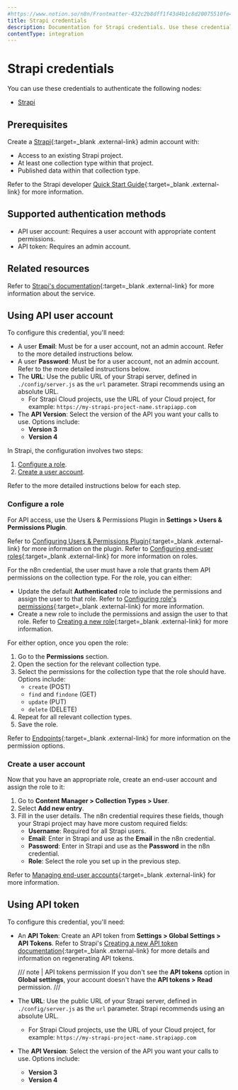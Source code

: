 ```yaml
---
#https://www.notion.so/n8n/Frontmatter-432c2b8dff1f43d4b1c8d20075510fe4
title: Strapi credentials
description: Documentation for Strapi credentials. Use these credentials to authenticate Strapi in n8n, a workflow automation platform.
contentType: integration
---
```


# Strapi credentials

You can use these credentials to authenticate the following nodes:

- [Strapi](/integrations/builtin/app-nodes/n8n-nodes-base.strapi/)

## Prerequisites

Create a [Strapi](https://strapi.io/){:target=_blank .external-link} admin account with:

- Access to an existing Strapi project.
- At least one collection type within that project.
- Published data within that collection type.

Refer to the Strapi developer [Quick Start Guide](https://docs.strapi.io/dev-docs/quick-start){:target=_blank .external-link} for more information.

## Supported authentication methods

- API user account: Requires a user account with appropriate content permissions.
- API token: Requires an admin account.

## Related resources

Refer to [Strapi's documentation](https://docs.strapi.io/dev-docs/api/rest){:target=_blank .external-link} for more information about the service.

## Using API user account

To configure this credential, you'll need:

- A user **Email**: Must be for a user account, not an admin account. Refer to the more detailed instructions below.
- A user **Password**: Must be for a user account, not an admin account. Refer to the more detailed instructions below.
- The **URL**: Use the public URL of your Strapi server, defined in `./config/server.js` as the `url` parameter. Strapi recommends using an absolute URL.
    - For Strapi Cloud projects, use the URL of your Cloud project, for example: `https://my-strapi-project-name.strapiapp.com`
- The **API Version**: Select the version of the API you want your calls to use. Options include:
    - **Version 3**
    - **Version 4**

In Strapi, the configuration involves two steps:

1. [Configure a role](#configure-a-role).
2. [Create a user account](#create-a-user-account).

Refer to the more detailed instructions below for each step.

### Configure a role

For API access, use the Users & Permissions Plugin in **Settings > Users & Permissions Plugin**.

Refer to [Configuring Users & Permissions Plugin](https://docs.strapi.io/user-docs/settings/configuring-users-permissions-plugin-settings){:target=_blank .external-link} for more information on the plugin. Refer to [Configuring end-user roles](https://docs.strapi.io/user-docs/users-roles-permissions/configuring-end-users-roles){:target=_blank .external-link} for more information on roles.

For the n8n credential, the user must have a role that grants them API permissions on the collection type. For the role, you can either:

* Update the default **Authenticated** role to include the permissions and assign the user to that role. Refer to [Configuring role's permissions](https://docs.strapi.io/user-docs/users-roles-permissions/configuring-end-users-roles#configuring-roles-permissions){:target=_blank .external-link} for more information.
* Create a new role to include the permissions and assign the user to that role. Refer to [Creating a new role](https://docs.strapi.io/user-docs/users-roles-permissions/configuring-end-users-roles#creating-a-new-role){:target=_blank .external-link} for more information.

For either option, once you open the role:

1. Go to the **Permissions** section.
2. Open the section for the relevant collection type.
3. Select the permissions for the collection type that the role should have. Options include:
    - `create` (POST)
    - `find` and `findone` (GET)
    - `update` (PUT)
    - `delete` (DELETE)
4. Repeat for all relevant collection types.
5. Save the role.

Refer to [Endpoints](https://docs.strapi.io/dev-docs/api/rest#endpoints){:target=_blank .external-link} for more information on the permission options.

### Create a user account

Now that you have an appropriate role, create an end-user account and assign the role to it:

1. Go to **Content Manager > Collection Types > User**.
2. Select **Add new entry**.
3. Fill in the user details. The n8n credential requires these fields, though your Strapi project may have more custom required fields:
    - **Username**: Required for all Strapi users.
    - **Email**: Enter in Strapi and use as the **Email** in the n8n credential.
    - **Password**: Enter in Strapi and use as the **Password** in the n8n credential.
    - **Role**: Select the role you set up in the previous step.

Refer to [Managing end-user accounts](https://docs.strapi.io/user-docs/users-roles-permissions/managing-end-users){:target=_blank .external-link} for more information.


## Using API token

To configure this credential, you'll need:

- An **API Token**: Create an API token from **Settings > Global Settings > API Tokens**. Refer to Strapi's [Creating a new API token documentation](https://docs.strapi.io/user-docs/settings/API-tokens#creating-a-new-api-token){:target=_blank .external-link} for more details and information on regenerating API tokens.
    
    /// note | API tokens permission
    If you don't see the **API tokens** option in **Global settings**, your account doesn't have the **API tokens > Read** permission.
    ///
    
- The **URL**: Use the public URL of your Strapi server, defined in `./config/server.js` as the `url` parameter. Strapi recommends using an absolute URL.
    - For Strapi Cloud projects, use the URL of your Cloud project, for example: `https://my-strapi-project-name.strapiapp.com`
- The **API Version**: Select the version of the API you want your calls to use. Options include:
    - **Version 3**
    - **Version 4**
